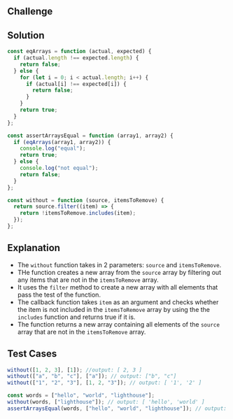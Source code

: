 ## Challenge

## Solution

```javascript
const eqArrays = function (actual, expected) {
  if (actual.length !== expected.length) {
    return false;
  } else {
    for (let i = 0; i < actual.length; i++) {
      if (actual[i] !== expected[i]) {
        return false;
      }
    }
    return true;
  }
};

const assertArraysEqual = function (array1, array2) {
  if (eqArrays(array1, array2)) {
    console.log("equal");
    return true;
  } else {
    console.log("not equal");
    return false;
  }
};

const without = function (source, itemsToRemove) {
  return source.filter((item) => {
    return !itemsToRemove.includes(item);
  });
};
```

## Explanation

- The `without` function takes in 2 parameters: `source` and `itemsToRemove`.
- THe function creates a new array from the `source` array by filtering out any items that are not in the `itemsToRemove` array.
- It uses the `filter` method to create a new array with all elements that pass the test of the function.
- The callback function takes `item` as an argument and checks whether the item is not included in the `itemsToRemove` array by using the the `includes` function and returns true if it is.
- The function returns a new array containing all elements of the `source` array that are not in the `itemsToRemove` array.

## Test Cases

```javascript
without([1, 2, 3], [1]); //output: [ 2, 3 ]
without(["a", "b", "c"], ["a"]); // output: ["b", "c"]
without(["1", "2", "3"], [1, 2, "3"]); // output: [ '1', '2' ]

const words = ["hello", "world", "lighthouse"];
without(words, ["lighthouse"]); // output: [ 'hello', 'world' ]
assertArraysEqual(words, ["hello", "world", "lighthouse"]); // output: true
```
